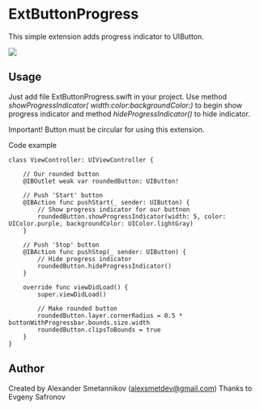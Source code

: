 # ExtButtonProgress
This simple extension adds progress indicator to UIButton. 

<img src="https://cloud.githubusercontent.com/assets/25868364/24146686/da408a9e-0e47-11e7-85dd-274a897c869a.gif" />


## Usage
Just add file ExtButtonProgress.swift in your project.
Use method *showProgressIndicator( width:color:backgroundColor:)* to begin show progress indicator
and method *hideProgressIndicator()* to hide indicator.
 
Important! Button must be circular for using this extension.

Code example
```
class ViewController: UIViewController {
    
    // Our rounded button
    @IBOutlet weak var roundedButton: UIButton!
    
    // Push 'Start' button
    @IBAction func pushStart(_ sender: UIButton) {
        // Show progress indicator for our buttnon 
        roundedButton.showProgressIndicator(width: 5, color: UIColor.purple, backgroundColor: UIColor.lightGray)
    }
    
    // Push 'Stop' button
    @IBAction func pushStop(_ sender: UIButton) {
        // Hide progress indicator
        roundedButton.hideProgressIndicator()
    }
    
    override func viewDidLoad() {
        super.viewDidLoad()
  
        // Make rounded button
        roundedButton.layer.cornerRadius = 0.5 * buttonWithProgressbar.bounds.size.width
        roundedButton.clipsToBounds = true
    }
}
```

## Author
Created by Alexander Smetannikov (alexsmetdev@gmail.com)
Thanks to Evgeny Safronov
